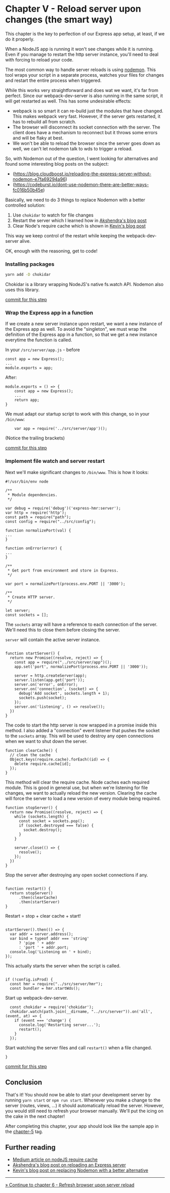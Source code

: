 # Chapter V - Reload server upon changes (the smart way)

This chapter is the key to perfection of our Express app setup, at least, if we do it properly.

When a NodeJS app is running it won't see changes while it is running. Even if you manage to restart the http server
instance, you'll need to deal with forcing to reload your code.
 
The most common way to handle server reloads is using [nodemon](https://nodemon.io/). This tool wraps your script in a
 separate process, watches your files for changes and restart the entire process when triggered.

While this works very straightforward and does wat we want, it's far from perfect. Since our webpack-dev-server is also 
running in the same script, it will get restarted as well. This has some undesirable effects:

- webpack is so smart it can re-build just the modules that have changed. This makes webpack very fast. However, if the
 server gets restarted, it has to rebuild all from scratch. 
- The browser will disconnect its socket connection with the server. The client does have a mechanism to reconnect but
 it throws some errors and will be flaky at best.
- We won't be able to reload the browser since the server goes down as well, we can't let nodemon talk to wds to 
trigger a reload.

So, with Nodemon out of the question, I went looking for alternatives and found some interesting blog posts on the 
subject:
- (https://blog.cloudboost.io/reloading-the-express-server-without-nodemon-e7fa69294a96)
- (https://codeburst.io/dont-use-nodemon-there-are-better-ways-fc016b50b45e)

Basically, we need to do 3 things to replace Nodemon with a better controlled solution:
1. Use `chokidar` to watch for file changes
2. Restart the server which I learned how in
 [Akshendra's blog post](https://blog.cloudboost.io/reloading-the-express-server-without-nodemon-e7fa69294a96)
3. Clear Node's require cache which is shown in
 [Kevin's blog post](https://codeburst.io/dont-use-nodemon-there-are-better-ways-fc016b50b45e)

This way we keep control of the restart while keeping the webpack-dev-server alive.

OK, enough with the reasoning, get to code!

### Installing packages

```bash
yarn add -D chokidar
```
Chokidar is a library wrapping NodeJS's native fs.watch API. Nodemon also uses this library.

[commit for this step](https://github.com/express-webpack-ultimate-guide/sample/commit/db232ca8c451c4c8b72ea9b4c62b17b94ab2db4e)

### Wrap the Express app in a function
If we create a new server instance upon restart, we want a new instance of the Express app as well. To avoid the
"singleton", we must wrap the definition of the Express app in a function, so that we get a new instance everytime 
the function is called.

In your `/src/server/app.js` - before
```
const app = new Express();
...
module.exports = app;
```

After:
```
module.exports = () => {
    const app = new Express();
    ...
    return app;
}
```

We must adapt our startup script to work with this change, so in your `/bin/www`:
```
    var app = require('../src/server/app')();
```
(Notice the trailing brackets)

[commit for this step](https://github.com/express-webpack-ultimate-guide/sample/commit/3214a047492d9be46e3ed296c20d2638a4611b90)

### Implement file watch and server restart

Next we'll make significant changes to `/bin/www`. This is how it looks:

```
#!/usr/bin/env node

/**
 * Module dependencies.
 */

var debug = require('debug')('express-hmr:server');
var http = require('http');
const path = require("path");
const config = require("../src/config");

function normalizePort(val) {
...
}

function onError(error) {
...
}

/**
 * Get port from environment and store in Express.
 */

var port = normalizePort(process.env.PORT || '3000');

/**
 * Create HTTP server.
 */

let server;
const sockets = [];
```
The `sockets` array will have a reference to each connection of the server. We'll need this to close them before closing
the server.

`server` will contain the active server instance.

```

function startServer() {
  return new Promise((resolve, reject) => {
    const app = require("../src/server/app")();
    app.set('port', normalizePort(process.env.PORT || '3000'));

    server = http.createServer(app);
    server.listen(app.get('port'));
    server.on('error', onError);
    server.on('connection', (socket) => {
      debug('Add socket', sockets.length + 1);
      sockets.push(socket);
    });
    server.on('listening', () => resolve());
  })
}
```
The code to start the http server is now wrapped in a promise inside this method. I also added a "connection" event
listener that pushes the socket to the `sockets` array. This will be used to destroy any open connections when we want
to shut down the server.

```
function clearCache() {
  // clean the cache
  Object.keys(require.cache).forEach((id) => {
    delete require.cache[id];
  });
}
```
This method will clear the require cache. Node caches each required module. This is good in general use, but when we're
listening for file changes, we want to actually reload the new version. Clearing the cache will force the server to
load a new version of every module being required.
```
function stopServer() {
  return new Promise((resolve, reject) => {
    while (sockets.length) {
      const socket = sockets.pop();
      if (socket.destroyed === false) {
        socket.destroy();
      }
    }

    server.close(() => {
      resolve();
    });
  })
}
```
Stop the server after destroying any open socket connections if any.
```

function restart() {
  return stopServer()
      .then(clearCache)
      .then(startServer)
}
```
Restart = stop + clear cache + start! 
```

startServer().then(() => {
  var addr = server.address();
  var bind = typeof addr === 'string'
      ? 'pipe ' + addr
      : 'port ' + addr.port;
  console.log('Listening on ' + bind);
});
```
This actually starts the server when the script is called.
```

if (!config.isProd) {
  const hmr = require("../src/server/hmr");
  const bundler = hmr.startWds();
```
Start up webpack-dev-server.
```
  const chokidar = require('chokidar');
  chokidar.watch(path.join(__dirname, "../src/server")).on('all', (event, at) => {
    if (event === 'change') {
      console.log('Restarting server...');
      restart();
    }
  });
```
Start watching the server files and call `restart()` when a file changed.
```
}
```

[commit for this step](https://github.com/express-webpack-ultimate-guide/sample/commit/2453ed5b8dfa5ee88993adac41239f10bc80a8e0)

## Conclusion

That's it! You should now be able to start your development server by running `yarn start` or `npm run start`. Whenever
you make a change to the server (routes, views, ...) it should automatically reload the server. However, you would
still need to refresh your browser manually. We'll put the icing on the cake in the next chapter!

After completing this chapter, your app should look like the sample app in the
[chapter-5](https://github.com/express-webpack-ultimate-guide/sample/tree/chapter-5) tag.


## Further reading
- [Medium article on nodeJS require cache](https://medium.com/@gattermeier/invalidate-node-js-require-cache-c2989af8f8b0)
- [Akshendra's blog post on reloading an Express server](https://blog.cloudboost.io/reloading-the-express-server-without-nodemon-e7fa69294a96)
- [Kevin's blog post on replacing Nodemon with a better alternative](https://codeburst.io/dont-use-nodemon-there-are-better-ways-fc016b50b45e)

----
[» Continue to chapter 6 - Refresh browser upon server reload](/6-refresh-browser-upon-server-reload)
